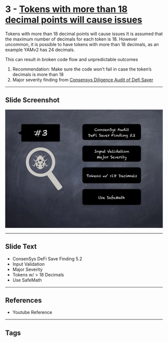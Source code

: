 
# 3 - [Tokens with more than 18 decimal points will cause issues](./Tokens%20with%20more%20than%2018%20decimal%20points%20will%20cause%20issues.md)

Tokens with more than 18 decimal points will cause issues It is assumed that the maximum number of decimals for each token is 18. However uncommon, it is possible to have tokens with more than 18 decimals, as an example YAMv2 has 24 decimals. 

This can result in broken code flow and unpredictable outcomes

1. Recommendation: Make sure the code won’t fail in case the token’s decimals is more than 18
2. Major severity finding from [Consensys Diligence Audit of Defi Saver](https://consensys.net/diligence/audits/2021/03/defi-saver/#tokens-with-more-than-18-decimal-points-will-cause-issues)
___
## Slide Screenshot
![003.png](../../images/7.%20Audit%20Findings%20101/003.png)
___
## Slide Text
- ConsenSys DeFi Save Finding 5.2
- Input Validation
- Major Severity
- Tokens w/ > 18 Decimals
- Use SafeMath
___
## References
- Youtube Reference
___
## Tags
